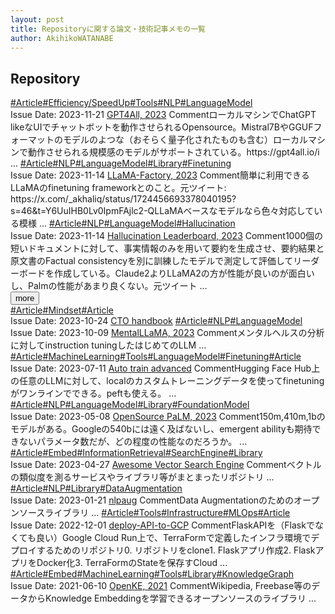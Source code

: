 ```yaml
---
layout: post
title: Repositoryに関する論文・技術記事メモの一覧
author: AkihikoWATANABE
---
```

## Repository
<div class="visible-content">
<a class="button" href="articles/Article.html">#Article</a><a class="button" href="articles/Efficiency_SpeedUp.html">#Efficiency/SpeedUp</a><a class="button" href="articles/Tools.html">#Tools</a><a class="button" href="articles/NLP.html">#NLP</a><a class="button" href="articles/LanguageModel.html">#LanguageModel</a><br><span class="issue_date">Issue Date: 2023-11-21</span>
<a href="https://github.com/AkihikoWatanabe/paper_notes/issues/1150">GPT4All, 2023</a>
<span class="snippet"><span>Comment</span>ローカルマシンでChatGPT likeなUIでチャットボットを動作させられるOpensource。Mistral7BやGGUFフォーマットのモデルのよつな（おそらく量子化されたものも含む）ローカルマシンで動作させられる規模感のモデルがサポートされている。https://gpt4all.io/i ...</span>
<a class="button" href="articles/Article.html">#Article</a><a class="button" href="articles/NLP.html">#NLP</a><a class="button" href="articles/LanguageModel.html">#LanguageModel</a><a class="button" href="articles/Library.html">#Library</a><a class="button" href="articles/Finetuning.html">#Finetuning</a><br><span class="issue_date">Issue Date: 2023-11-14</span>
<a href="https://github.com/AkihikoWatanabe/paper_notes/issues/1134">LLaMA-Factory, 2023</a>
<span class="snippet"><span>Comment</span>簡単に利用できるLLaMAのfinetuning frameworkとのこと。元ツイート: https://x.com/_akhaliq/status/1724456693378040195?s=46&t=Y6UuIHB0Lv0IpmFAjlc2-QLLaMAベースなモデルなら色々対応している模様 ...</span>
<a class="button" href="articles/Article.html">#Article</a><a class="button" href="articles/NLP.html">#NLP</a><a class="button" href="articles/LanguageModel.html">#LanguageModel</a><a class="button" href="articles/Hallucination.html">#Hallucination</a><br><span class="issue_date">Issue Date: 2023-11-14</span>
<a href="https://github.com/AkihikoWatanabe/paper_notes/issues/1130">Hallucination Leaderboard, 2023</a>
<span class="snippet"><span>Comment</span>1000個の短いドキュメントに対して、事実情報のみを用いて要約を生成させ、要約結果と原文書のFactual consistencyを別に訓練したモデルで測定して評価してリーダーボードを作成している。Claude2よりLLaMA2の方が性能が良いのが面白いし、Palmの性能があまり良くない。元ツイート ...</span>
</div>
<button onclick="showMore(0)">more</button>

<div class="hidden-content">
<a class="button" href="articles/Article.html">#Article</a><a class="button" href="articles/Mindset.html">#Mindset</a><a class="button" href="articles/Article.html">#Article</a><br><span class="issue_date">Issue Date: 2023-10-24</span>
<a href="https://github.com/AkihikoWatanabe/paper_notes/issues/1084">CTO handbook</a>
<a class="button" href="articles/Article.html">#Article</a><a class="button" href="articles/NLP.html">#NLP</a><a class="button" href="articles/LanguageModel.html">#LanguageModel</a><br><span class="issue_date">Issue Date: 2023-10-09</span>
<a href="https://github.com/AkihikoWatanabe/paper_notes/issues/1064">MentalLLaMA, 2023</a>
<span class="snippet"><span>Comment</span>メンタルヘルスの分析に対してinstruction tuningしたはじめてのLLM ...</span>
<a class="button" href="articles/Article.html">#Article</a><a class="button" href="articles/MachineLearning.html">#MachineLearning</a><a class="button" href="articles/Tools.html">#Tools</a><a class="button" href="articles/LanguageModel.html">#LanguageModel</a><a class="button" href="articles/Finetuning.html">#Finetuning</a><a class="button" href="articles/Article.html">#Article</a><br><span class="issue_date">Issue Date: 2023-07-11</span>
<a href="https://github.com/AkihikoWatanabe/paper_notes/issues/796">Auto train advanced</a>
<span class="snippet"><span>Comment</span>Hugging Face Hub上の任意のLLMに対して、localのカスタムトレーニングデータを使ってfinetuningがワンラインでできる。peftも使える。 ...</span>
<a class="button" href="articles/Article.html">#Article</a><a class="button" href="articles/NLP.html">#NLP</a><a class="button" href="articles/LanguageModel.html">#LanguageModel</a><a class="button" href="articles/Library.html">#Library</a><a class="button" href="articles/FoundationModel.html">#FoundationModel</a><br><span class="issue_date">Issue Date: 2023-05-08</span>
<a href="https://github.com/AkihikoWatanabe/paper_notes/issues/665">OpenSource PaLM, 2023</a>
<span class="snippet"><span>Comment</span>150m,410m,1bのモデルがある。Googleの540bには遠く及ばないし、emergent abilityも期待できないパラメータ数だが、どの程度の性能なのだろうか。 ...</span>
<a class="button" href="articles/Article.html">#Article</a><a class="button" href="articles/Embed.html">#Embed</a><a class="button" href="articles/InformationRetrieval.html">#InformationRetrieval</a><a class="button" href="articles/SearchEngine.html">#SearchEngine</a><a class="button" href="articles/Library.html">#Library</a><br><span class="issue_date">Issue Date: 2023-04-27</span>
<a href="https://github.com/AkihikoWatanabe/paper_notes/issues/565">Awesome Vector Search Engine</a>
<span class="snippet"><span>Comment</span>ベクトルの類似度を測るサービスやライブラリ等がまとまったリポジトリ ...</span>
<a class="button" href="articles/Article.html">#Article</a><a class="button" href="articles/NLP.html">#NLP</a><a class="button" href="articles/Library.html">#Library</a><a class="button" href="articles/DataAugmentation.html">#DataAugmentation</a><br><span class="issue_date">Issue Date: 2023-01-21</span>
<a href="https://github.com/AkihikoWatanabe/paper_notes/issues/505">nlpaug</a>
<span class="snippet"><span>Comment</span>Data Augmentationのためのオープンソースライブラリ ...</span>
<a class="button" href="articles/Article.html">#Article</a><a class="button" href="articles/Tools.html">#Tools</a><a class="button" href="articles/Infrastructure.html">#Infrastructure</a><a class="button" href="articles/MLOps.html">#MLOps</a><a class="button" href="articles/Article.html">#Article</a><br><span class="issue_date">Issue Date: 2022-12-01</span>
<a href="https://github.com/AkihikoWatanabe/paper_notes/issues/498">deploy-API-to-GCP</a>
<span class="snippet"><span>Comment</span>FlaskAPIを（Flaskでなくても良い）Google Cloud Run上で、TerraFormで定義したインフラ環境でデプロイするためのリポジトリ0. リポジトリをclone1. Flaskアプリ作成2. FlaskアプリをDocker化3. TerraFormのStateを保存すCloud ...</span>
<a class="button" href="articles/Article.html">#Article</a><a class="button" href="articles/Embed.html">#Embed</a><a class="button" href="articles/MachineLearning.html">#MachineLearning</a><a class="button" href="articles/Tools.html">#Tools</a><a class="button" href="articles/Library.html">#Library</a><a class="button" href="articles/KnowledgeGraph.html">#KnowledgeGraph</a><br><span class="issue_date">Issue Date: 2021-06-10</span>
<a href="https://github.com/AkihikoWatanabe/paper_notes/issues/383">OpenKE, 2021</a>
<span class="snippet"><span>Comment</span>Wikipedia, Freebase等のデータからKnowledge Embeddingを学習できるオープンソースのライブラリ ...</span>
<button onclick="hideContent(0)" style="display: none;">hide</button>
</div>
